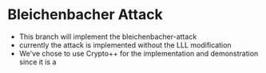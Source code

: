 # Bleichenbacher Attack

* This branch will implement the bleichenbacher-attack
* currently the attack is implemented without the LLL modification
* We've chose to use Crypto++ for the implementation and demonstration since it is a 